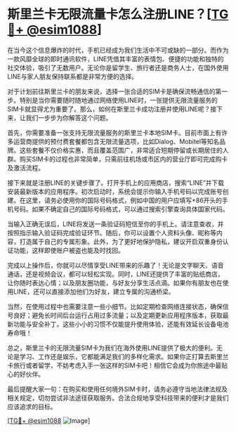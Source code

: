 # 斯里兰卡无限流量卡怎么注册LINE？[[TG💪+ @esim1088](https://t.me/s/esim1088)]

在当今这个信息爆炸的时代，手机已经成为我们生活中不可或缺的一部分。而作为一款风靡全球的即时通讯软件，LINE凭借其丰富的表情包、便捷的功能和独特的社交体验，吸引了无数用户。无论你是留学生、旅行者还是商务人士，在国外使用LINE与家人朋友保持联系都是非常方便的选择。

对于计划前往斯里兰卡的朋友来说，选择一张合适的SIM卡是确保流畅通信的第一步。特别是当你需要随时随地通过网络使用LINE时，一张提供无限流量服务的SIM卡就显得尤为重要了。那么，如何在斯里兰卡成功注册并使用LINE呢？接下来，让我们一步步为你解答这个问题。

首先，你需要准备一张支持无限流量服务的斯里兰卡本地SIM卡。目前市面上有许多运营商提供的预付费套餐都包含无限流量选项，比如Dialog、Mobitel等知名品牌。这些套餐不仅价格实惠，而且覆盖范围广，非常适合短期停留或长期居住的人群。购买SIM卡的过程也非常简单，只需前往机场或市区内的营业厅即可完成购卡及激活流程。

接下来就是注册LINE的关键步骤了。打开手机上的应用商店，搜索“LINE”并下载安装最新版本的应用程序。初次启动时，系统会提示你输入手机号码以完成账号创建。在这里，请务必使用你的国际号码格式，例如中国的用户应填写+86开头的手机号码。如果不确定自己的国际号码格式，可以通过搜索引擎查询具体国家代码。

当输入正确无误后，LINE将发送一条验证码短信至你的手机上。请注意查收，并按照指示输入验证码完成验证环节。随后，你可以设置个人资料头像、昵称等内容，打造属于自己的专属形象。此外，为了更好地保护隐私，建议开启双重身份认证功能，这样即使账户被盗也能及时找回。

完成以上操作后，你就可以尽情享受LINE带来的乐趣了！无论是文字聊天、语音通话，还是视频会议，都可以轻松实现。同时，LINE还提供了丰富的贴纸商店，让你随时表达心情；以及朋友圈功能，与好友分享生活点滴。如果你有朋友也在使用LINE，还可以直接添加他们为好友，建立专属的沟通桥梁。

当然，在使用过程中也需要注意一些小细节。比如定期检查网络连接状态，确保信号良好；避免长时间后台运行占用过多流量；以及定期更新应用程序版本，获取最新功能与安全补丁。这些小小的习惯不仅能提升使用体验，还能有效延长设备电池寿命哦！

总之，斯里兰卡的无限流量SIM卡为我们在海外使用LINE提供了极大的便利。无论是学习、工作还是娱乐，它都能满足我们的多样化需求。如果你正打算去斯里兰卡旅行或者留学，不妨考虑入手一张这样的SIM卡吧！相信它会成为你旅途中最贴心的好伙伴。

最后提醒大家一句：在购买和使用任何境外SIM卡时，请务必遵守当地法律法规及相关规定，切勿尝试非法途径获取服务。合法合规地享受科技带来的便利才是我们应该追求的目标。

[[TG💪+ @esim1088](https://t.me/s/esim1088) ![Image](https://i.postimg.cc/4NQfJmqS/Snipaste-2025-05-13-00-14-12.png)]